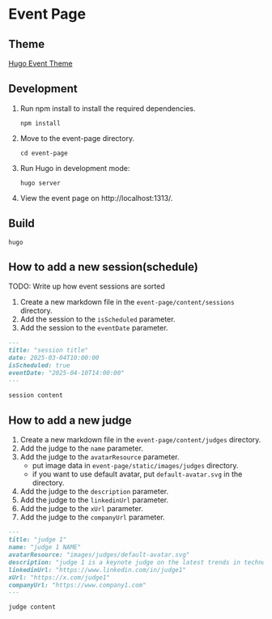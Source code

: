 # Event Page

## Theme

[Hugo Event Theme](https://github.com/medialesson/hugo-theme-event)

## Development

1. Run npm install to install the required dependencies.
    ```shell
    npm install
    ```
2. Move to the event-page directory.

    ```shell
    cd event-page
    ```

3. Run Hugo in development mode:
    ```shell
    hugo server
    ```
4. View the event page on http://localhost:1313/.

## Build

```shell
hugo
```

## How to add a new session(schedule)

TODO: Write up how event sessions are sorted

1. Create a new markdown file in the `event-page/content/sessions` directory.
2. Add the session to the `isScheduled` parameter.
3. Add the session to the `eventDate` parameter.

```markdown
---
title: "session title"
date: 2025-03-04T10:00:00
isScheduled: true
eventDate: "2025-04-10T14:00:00"
---

session content
```

## How to add a new judge

1. Create a new markdown file in the `event-page/content/judges` directory.
2. Add the judge to the `name` parameter.
3. Add the judge to the `avatarResource` parameter.
    - put image data in `event-page/static/images/judges` directory.
    - if you want to use default avatar, put `default-avatar.svg` in the directory.
4. Add the judge to the `description` parameter.
5. Add the judge to the `linkedinUrl` parameter.
6. Add the judge to the `xUrl` parameter.
7. Add the judge to the `companyUrl` parameter.

```markdown
---
title: "judge 1"
name: "judge 1 NAME"
avatarResource: "images/judges/default-avatar.svg"
description: "judge 1 is a keynote judge on the latest trends in technology and innovation."
linkedinUrl: "https://www.linkedin.com/in/judge1"
xUrl: "https://x.com/judge1"
companyUrl: "https://www.company1.com"
---

judge content
```
